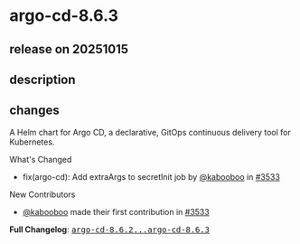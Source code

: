 # argo-cd-8.6.3

## release on 20251015
## description
## changes
A Helm chart for Argo CD, a declarative, GitOps continuous delivery tool for Kubernetes.

What's Changed

* fix(argo-cd): Add extraArgs to secretInit job by <a class="user-mention notranslate" data-hovercard-type="user" data-hovercard-url="/users/kabooboo/hovercard" data-octo-click="hovercard-link-click" data-octo-dimensions="link_type:self" href="https://github.com/kabooboo">@kabooboo</a> in <a class="issue-link js-issue-link" data-error-text="Failed to load title" data-id="3517299244" data-permission-text="Title is private" data-url="https://github.com/argoproj/argo-helm/issues/3533" data-hovercard-type="pull_request" data-hovercard-url="/argoproj/argo-helm/pull/3533/hovercard" href="https://github.com/argoproj/argo-helm/pull/3533">#3533</a>

New Contributors

* <a class="user-mention notranslate" data-hovercard-type="user" data-hovercard-url="/users/kabooboo/hovercard" data-octo-click="hovercard-link-click" data-octo-dimensions="link_type:self" href="https://github.com/kabooboo">@kabooboo</a> made their first contribution in <a class="issue-link js-issue-link" data-error-text="Failed to load title" data-id="3517299244" data-permission-text="Title is private" data-url="https://github.com/argoproj/argo-helm/issues/3533" data-hovercard-type="pull_request" data-hovercard-url="/argoproj/argo-helm/pull/3533/hovercard" href="https://github.com/argoproj/argo-helm/pull/3533">#3533</a>

<strong>Full Changelog</strong>: <a class="commit-link" href="https://github.com/argoproj/argo-helm/compare/argo-cd-8.6.2...argo-cd-8.6.3"><tt>argo-cd-8.6.2...argo-cd-8.6.3</tt></a>

